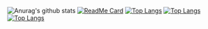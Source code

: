 ![Anurag's github stats](https://github-readme-stats.vercel.app/api?username=357315807&show_icons=true&theme=radical)
[![ReadMe Card](https://github-readme-stats.vercel.app/api/pin/?username=357315807&repo=github-readme-stats)](https://github.com/357315807/github-readme-stats)
[![Top Langs](https://github-readme-stats.vercel.app/api/top-langs/?username=357315807)](https://github.com/357315807/github-readme-stats)
[![Top Langs](https://github-readme-stats.vercel.app/api/top-langs/?username=357315807&hide=javascript,html)](https://github.com/357315807/github-readme-stats)
[![Top Langs](https://github-readme-stats.vercel.app/api/top-langs/?username=357315807&layout=compact)](https://github.com/357315807/github-readme-stats)
